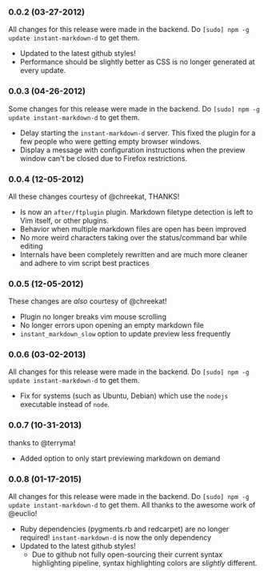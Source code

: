 ### 0.0.2 (03-27-2012)
All changes for this release were made in the backend. Do `[sudo] npm -g update instant-markdown-d` to get them.

- Updated to the latest github styles!
- Performance should be slightly better as CSS is no longer generated at every update.

### 0.0.3 (04-26-2012)
Some changes for this release were made in the backend. Do `[sudo] npm -g update instant-markdown-d` to get them.

- Delay starting the `instant-markdown-d` server. This fixed the plugin for a few people who were getting empty browser windows.
- Display a message with configuration instructions when the preview window can't be closed due to Firefox restrictions.

### 0.0.4 (12-05-2012)
All these changes courtesy of @chreekat, THANKS!

- Is now an `after/ftplugin` plugin. Markdown filetype detection is left to Vim itself, or other plugins.
- Behavior when multiple markdown files are open has been improved
- No more weird characters taking over the status/command bar while editing
- Internals have been completely rewritten and are much more cleaner and adhere to vim script best practices

### 0.0.5 (12-05-2012)
These changes are _also_ courtesy of @chreekat!

- Plugin no longer breaks vim mouse scrolling
- No longer errors upon opening an empty markdown file
- `instant_markdown_slow` option to update preview less frequently

### 0.0.6 (03-02-2013)
All changes for this release were made in the backend. Do `[sudo] npm -g update instant-markdown-d` to get them.

- Fix for systems (such as Ubuntu, Debian) which use the `nodejs` executable instead of `node`.

### 0.0.7 (10-31-2013)
thanks to @terryma!

- Added option to only start previewing markdown on demand

### 0.0.8 (01-17-2015)
All changes for this release were made in the backend. Do `[sudo] npm -g update instant-markdown-d` to get them. All thanks to the awesome work of @euclio!

- Ruby dependencies (pygments.rb and redcarpet) are no longer required! `instant-markdown-d` is now the only dependency
- Updated to the latest github styles!
  - Due to github not fully open-sourcing their current syntax highlighting pipeline, syntax highlighting colors are _slightly_ different.

